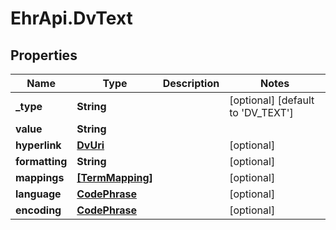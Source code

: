 # EhrApi.DvText

## Properties

Name | Type | Description | Notes
------------ | ------------- | ------------- | -------------
**_type** | **String** |  | [optional] [default to &#39;DV_TEXT&#39;]
**value** | **String** |  | 
**hyperlink** | [**DvUri**](DvUri.md) |  | [optional] 
**formatting** | **String** |  | [optional] 
**mappings** | [**[TermMapping]**](TermMapping.md) |  | [optional] 
**language** | [**CodePhrase**](CodePhrase.md) |  | [optional] 
**encoding** | [**CodePhrase**](CodePhrase.md) |  | [optional] 


